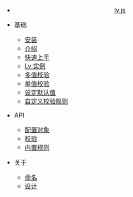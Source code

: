 - [<div style="display: flex; justify-content: center;">lv.js</div>](/)

- 基础

  - [安装](basics/installation.md)
  - [介绍](basics/guide.md)
  - [快速上手](basics/quickstart.md)
  - [Lv 实例](basics/instance.md)
  - [多值校验](basics/multi-value-check.md)
  - [单值校验](basics/single-value-check.md)
  - [设定默认值](basics/set-default.md)
  - [自定义校验规则](basics/custom-rules.md)

- API

  - [配置对象](api/config-object.md)
  - [校验](api/validate.md)
  - [内置规则](api/built-in-rules.md)

- 关于

  - [命名](about/name.md)
  - [设计](about/design.md)
